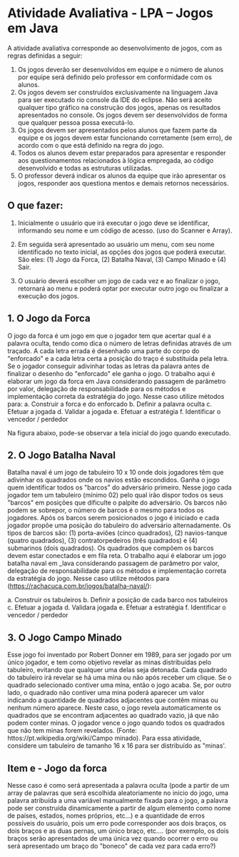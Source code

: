# Atividade Avaliativa - LPA – Jogos em Java

A atividade avaliativa corresponde ao desenvolvimento de jogos, com as regras definidas a seguir: 

1. Os jogos deverão ser desenvolvidos em equipe e o número de alunos por equipe será definido pelo professor em conformidade com os alunos. 
2. Os jogos devem ser construídos exclusivamente na linguagem Java para ser executado rio console da IDE do eclipse. Não será aceito qualquer tipo gráfico na construção dos jogos, apenas os resultados apresentados no console. Os jogos devem ser desenvolvidos de forma que qualquer pessoa possa executá-lo. 
3. Os jogos devem ser apresentados pelos alunos que fazem parte da equipe e os jogos devem estar funcionando corretamente (sem erro), de acordo com o que está definido na regra do jogo. 
4. Todos os alunos devem estar preparados para apresentar e responder aos questionamentos relacionados à lógica empregada, ao código desenvolvido e todas as estruturas utilizadas. 
5. O professor deverá indicar os alunos da equipe que irão apresentar os jogos, responder aos questiona mentos e demais retornos necessários.

## O que fazer: 
1) Inicialmente o usuário que irá executar o jogo deve se identificar, informando seu nome e um código de acesso. (uso do Scanner e Array). 

2) Em seguida será apresentado ao usuário um menu, com seu nome identificado no texto inicial, as opções dos jogos que poderá executar. São eles: (1) Jogo da Forca, (2) Batalha Naval, (3) Campo Minado e (4) Sair. 

3) O usuário deverá escolher um jogo de cada vez e ao finalizar o jogo, retornará ao menu e poderá optar por executar outro jogo ou finalizar a execução dos jogos. 

## 1. O Jogo da Forca 
O jogo da forca é um jogo em que o jogador tem que acertar qual é a palavra oculta, tendo como dica o número de letras definidas através de um traçado. A cada letra errada é desenhado uma parte do corpo do "enforcado" e a cada letra certa a posição do traço é substituída pela letra. Se o jogador conseguir adivinhar todas as letras da palavra antes de finalizar o desenho do "enforcado" ele ganha o jogo. O trabalho aqui é elaborar um jogo da forca em Java considerando passagem de parâmetro por valor, delegação de responsabilidade para os métodos e implementação correta da estratégia do jogo. Nesse caso utilize métodos para: 
a. Construir a forca e do enforcado 
b. Definir a palavra oculta 
c. Efetuar a jogada d. Validar a jogada 
e. Efetuar a estratégia 
f. Identificar o vencedor / perdedor 

Na figura abaixo, pode-se observar a tela inicial do jogo quando executado.
 

## 2. O Jogo Batalha Naval 
Batalha naval é um jogo de tabuleiro 10 x 10 onde dois jogadores têm que adivinhar os quadrados onde os navios estão escondidos. Ganha o jogo quem identificar todos os "barcos" do adversário primeiro. Nesse jogo cada jogador tem um tabuleiro (mínimo 02) pelo qual irão dispor todos os seus "barcos" em posições que dificulte o palpite do adversário. Os barcos não podem se sobrepor, o número de barcos é o mesmo para todos os jogadores. Após os barcos serem posicionados o jogo é iniciado e cada jogador propõe uma posição do tabuleiro do adversário alternadamente. Os tipos de barcos são: (1) porta-aviões (cinco quadrados), (2) navios-tanque (quatro quadrados), (3) contratorpedeiros (três quadrados) e (4) submarinos (dois quadrados). Os quadrados que compõem os barcos devem estar conectados e em fila reta. O trabalho aqui é elaborar um jogo batalha naval em _lava considerando passagem de parâmetro por valor, delegação de responsabilidade para os métodos e implementação correta da estratégia do jogo. Nesse caso utilize métodos para (https://rachacuca.com.br/jogos/batalha-naval/): 

a. Construir os tabuleiros 
b. Definir a posição de cada barco nos tabuleiros 
c. Efetuar a jogada 
d. Validara jogada 
e. Efetuar a estratégia 
f. Identificar o vencedor / perdedor

 

## 3. O Jogo Campo Minado 
Esse jogo foi inventado por Robert Donner em 1989, para ser jogado por um único jogador, e tem como objetivo revelar as minas distribuídas pelo tabuleiro, evitando que qualquer uma delas seja detonada. Cada quadrado do tabuleiro irá revelar se há uma mina ou não após receber um clique. Se o quadrado selecionado contiver uma mina, então o jogo acaba. Se, por outro lado, o quadrado não contiver uma mina poderá aparecer um valor indicando a quantidade de quadrados adjacentes que contêm minas ou nenhum número aparece. Neste caso, o jogo revela automaticamente os quadrados que se encontram adjacentes ao quadrado vazio, já que não podem conter minas. O jogador vence o jogo quando todos os quadrados que não tem minas forem revelados. (Fonte: httos://pt.wikipedia.org/wiki/Campo minado). 
Para essa atividade, considere um tabuleiro de tamanho 16 x 16 para ser distribuído as "minas'.

 

## Item e - Jogo da forca 
Nesse caso é como será apresentada a palavra oculta (pode a partir de um array de palavras que será escolhida aleatoriamente no início do jogo, uma palavra atribuída a uma variável manualmente fixada para o jogo, a palavra pode ser construída dinamicamente a partir de algum elemento como nome de países, estados, nomes próprios, etc...) e a quantidade de erros possíveis do usuário, pois um erro pode corresponder aos dois braços, os dois braços e as duas pernas, um único braço, etc.... (por exemplo, os dois braços serão apresentados de uma única vez quando ocorrer o erro ou será apresentado um braço do "boneco" de cada vez para cada erro?)

